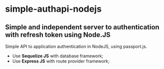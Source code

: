# simple-authapi-nodejs
## Simple and independent server to authentication with refresh token using Node.JS

Simple API to application authentication in NodeJS, using passport.js.

* Use **Sequelize JS** with database framework;
* Use **Express JS** with route provider framework;
